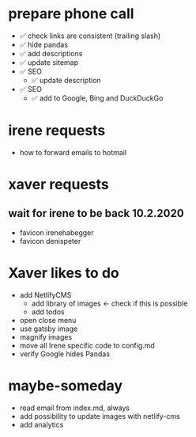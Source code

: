 # prepare phone call

- ✅ check links are consistent (trailing slash)
- ✅ hide pandas
- ✅ add descriptions
- ✅ update sitemap
- ✅ SEO
  - ✅ update description
- ✅ SEO
  - ✅ add to Google, Bing and DuckDuckGo

# irene requests

- how to forward emails to hotmail

# xaver requests

## wait for irene to be back 10.2.2020

- favicon irenehabegger
- favicon denispeter

# Xaver likes to do

- add NetlifyCMS
  - add library of images <- check if this is possible
  - add todos
- open close menu
- use gatsby image
- magnify images
- move all Irene specific code to config.md
- verify Google hides Pandas

# maybe-someday

- read email from index.md, always
- add possibility to update images with netlify-cms
- add analytics
